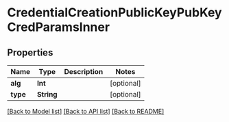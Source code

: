 # CredentialCreationPublicKeyPubKeyCredParamsInner

## Properties
Name | Type | Description | Notes
------------ | ------------- | ------------- | -------------
**alg** | **Int** |  | [optional] 
**type** | **String** |  | [optional] 

[[Back to Model list]](../README.md#documentation-for-models) [[Back to API list]](../README.md#documentation-for-api-endpoints) [[Back to README]](../README.md)


